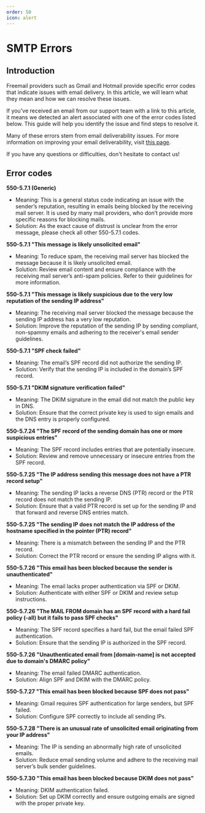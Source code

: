 ```yaml
---
order: 50
icon: alert
---
```


# SMTP Errors

## Introduction ##

Freemail providers such as Gmail and Hotmail provide specific error codes that indicate issues with email delivery. In this article, we will learn what they mean and how we can resolve these issues.

If you've received an email from our support team with a link to this article, it means we detected an alert associated with one of the error codes listed below. This guide will help you identify the issue and find steps to resolve it.

Many of these errors stem from email deliverability issues. For more information on improving your email deliverability, visit [this page](deliverability.md "this page").

If you have any questions or difficulties, don't hesitate to contact us!

## Error codes ##

**550-5.7.1 (Generic)**

- Meaning: This is a general status code indicating an issue with the sender’s reputation, resulting in emails being blocked by the receiving mail server. It is used by many mail providers, who don’t provide more specific reasons for blocking mails.
- Solution: As the exact cause of distrust is unclear from the error message, please check all other 550-5.7.1 codes. 

**550-5.7.1 "This message is likely unsolicited email"**

- Meaning: To reduce spam, the receiving mail server has blocked the message because it is likely unsolicited email.
- Solution: Review email content and ensure compliance with the receiving mail server’s anti-spam policies. Refer to their guidelines for more information. 

**550-5.7.1 "This message is likely suspicious due to the very low reputation of the sending IP address"**

- Meaning: The receiving mail server blocked the message because the sending IP address has a very low reputation.
- Solution: Improve the reputation of the sending IP by sending compliant, non-spammy emails and adhering to the receiver's email sender guidelines. 

**550-5.7.1 "SPF check failed"**

- Meaning: The email’s SPF record did not authorize the sending IP.
- Solution: Verify that the sending IP is included in the domain’s SPF record. 

**550-5.7.1 "DKIM signature verification failed"**

- Meaning: The DKIM signature in the email did not match the public key in DNS.
- Solution: Ensure that the correct private key is used to sign emails and the DNS entry is properly configured. 

**550-5.7.24 "The SPF record of the sending domain has one or more suspicious entries"**

- Meaning: The SPF record includes entries that are potentially insecure.
- Solution: Review and remove unnecessary or insecure entries from the SPF record. 

**550-5.7.25 "The IP address sending this message does not have a PTR record setup"**

- Meaning: The sending IP lacks a reverse DNS (PTR) record or the PTR record does not match the sending IP.
- Solution: Ensure that a valid PTR record is set up for the sending IP and that forward and reverse DNS entries match. 

**550-5.7.25 "The sending IP does not match the IP address of the hostname specified in the pointer (PTR) record"**

- Meaning: There is a mismatch between the sending IP and the PTR record.
- Solution: Correct the PTR record or ensure the sending IP aligns with it. 

**550-5.7.26 "This email has been blocked because the sender is unauthenticated"**

- Meaning: The email lacks proper authentication via SPF or DKIM.
- Solution: Authenticate with either SPF or DKIM and review setup instructions. 

**550-5.7.26 "The MAIL FROM domain has an SPF record with a hard fail policy (-all) but it fails to pass SPF checks"**

- Meaning: The SPF record specifies a hard fail, but the email failed SPF authentication.
- Solution: Ensure that the sending IP is authorized in the SPF record. 

**550-5.7.26 "Unauthenticated email from [domain-name] is not accepted due to domain's DMARC policy"**

- Meaning: The email failed DMARC authentication.
- Solution: Align SPF and DKIM with the DMARC policy. 

**550-5.7.27 "This email has been blocked because SPF does not pass"**

- Meaning: Gmail requires SPF authentication for large senders, but SPF failed.
- Solution: Configure SPF correctly to include all sending IPs. 

**550-5.7.28 "There is an unusual rate of unsolicited email originating from your IP address"**

- Meaning: The IP is sending an abnormally high rate of unsolicited emails.
- Solution: Reduce email sending volume and adhere to the receiving mail server’s bulk sender guidelines. 

**550-5.7.30 "This email has been blocked because DKIM does not pass"**

- Meaning: DKIM authentication failed.
- Solution: Set up DKIM correctly and ensure outgoing emails are signed with the proper private key.

